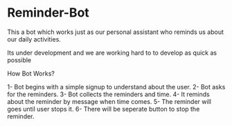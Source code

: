 # Reminder-Bot
This a bot which works just as our personal assistant who reminds us about our daily activities.


Its under development and we are working hard to to develop as quick as possible


How Bot Works?


1- Bot begins with a simple signup to understand about the user.
2- Bot asks for the reminders.
3- Bot collects the reminders and time.
4- It reminds about the reminder by message when time comes.
5- The reminder will goes until user stops it.
6- There will be seperate button to stop the reminder.
